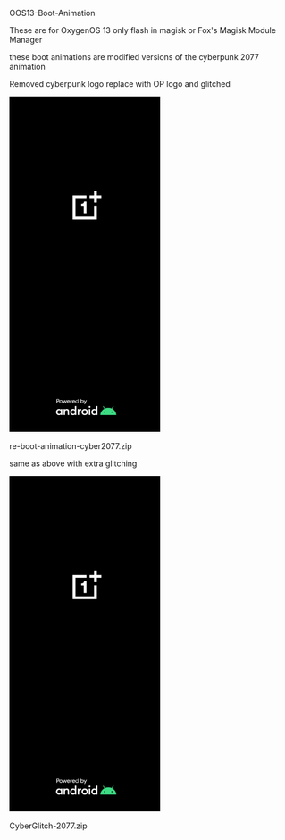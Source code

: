 OOS13-Boot-Animation

These are for OxygenOS 13 only flash in magisk or Fox's Magisk Module Manager

these boot animations are modified versions of the cyberpunk 2077 animation

Removed cyberpunk logo replace with OP logo and glitched

![bootani](<re-boot-animation-cyber2077.gif>)

re-boot-animation-cyber2077.zip


same as above with extra glitching

![bootani](<CyberGlitch-2077.gif>)

CyberGlitch-2077.zip